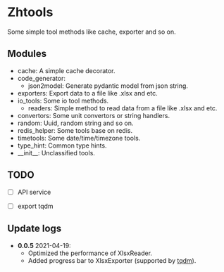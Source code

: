 # Zhtools
Some simple tool methods like cache, exporter and so on.


## Modules
- cache: A simple cache decorator.
- code_generator: 
  - json2model: Generate pydantic model from json string.
- exporters: Export data to a file like .xlsx and etc.
- io_tools: Some io tool methods.
  - readers: Simple method to read data from a file like .xlsx and etc.
- convertors: Some unit convertors or string handlers.
- random: Uuid, random string and so on.
- redis_helper: Some tools base on redis.
- timetools: Some date/time/timezone tools.
- type_hint: Common type hints.
- \_\_init\_\_: Unclassified tools.


## TODO
- [ ] API service
- [ ] export tqdm


## Update logs
- **0.0.5** 2021-04-19: 
  - Optimized the performance of XlsxReader.
  - Added progress bar to XlsxExporter (supported by [tqdm](https://github.com/tqdm/tqdm)).
